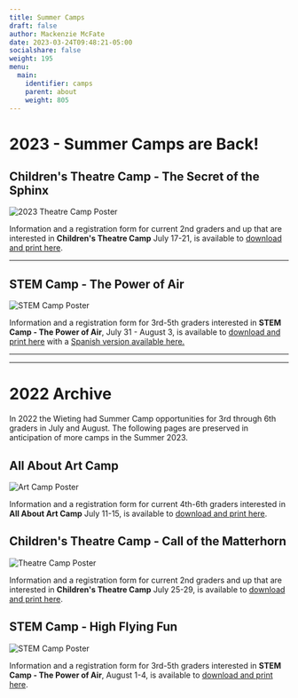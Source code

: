```yaml
---
title: Summer Camps
draft: false
author: Mackenzie McFate
date: 2023-03-24T09:48:21-05:00
socialshare: false
weight: 195
menu:
  main:
    identifier: camps
    parent: about
    weight: 805
---
```


# 2023 - Summer Camps are Back!

## Children's Theatre Camp - The Secret of the Sphinx

![2023 Theatre Camp Poster](/img/Summer-Theatre-Camp-2023.png)

Information and a registration form for current 2nd graders and up that are interested in **Children's Theatre Camp** July 17-21, is available to [download and print here](/pdf/camp-2023-registration-form.pdf).

<hr/>

## STEM Camp - The Power of Air

![STEM Camp Poster](/img/Power-of-Air-STEM-camp.png)

Information and a registration form for 3rd-5th graders interested in **STEM Camp - The Power of Air**, July 31 - August 3, is available to [download and print here](/img/Power-of-Air-Camp-Registration.pdf) with a [Spanish version available here.](/img/Spanish-Power-of-Air-Camp-Registration.pdf)

<hr/>
<hr/>

# 2022 Archive

In 2022 the Wieting had Summer Camp opportunities for 3rd through 6th graders in July and August.  The following pages are preserved in anticipation of more camps in the Summer 2023.

## All About Art Camp

![Art Camp Poster](/img/_art-camp-2022-form-copy.jpg)

Information and a registration form for current 4th-6th graders interested in **All About Art Camp** July 11-15, is available to [download and print here](/img/_art-camp-2022-form.pdf).

## Children's Theatre Camp - Call of the Matterhorn

![Theatre Camp Poster](/img/_call-of-the-matterhorn-registration-form.jpg)

Information and a registration form for current 2nd graders and up that are interested in **Children's Theatre Camp** July 25-29, is available to [download and print here](/img/_call-of-the-matterhorn-registration-form.pdf).

## STEM Camp - High Flying Fun

![STEM Camp Poster](/img/_high-flying-fun-camp-2022-edits-1-copy.jpg)

Information and a registration form for 3rd-5th graders interested in **STEM Camp - The Power of Air**, August 1-4, is available to [download and print here](/img/_high-flying-fun-camp-2022-edits-1.pdf).